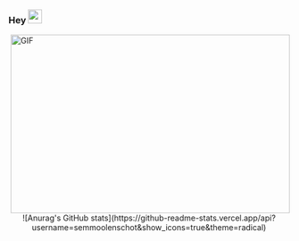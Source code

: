   ### Hey <img src="https://media.giphy.com/media/hvRJCLFzcasrR4ia7z/giphy.gif" width="25px"> 
  
  <img align="right" alt="GIF" src="https://github.com/abhisheknaiidu/abhisheknaiidu/blob/master/code.gif?raw=true" width="500" height="320" />



<p align="center"> ![Anurag's GitHub stats](https://github-readme-stats.vercel.app/api?username=semmoolenschot&show_icons=true&theme=radical)
